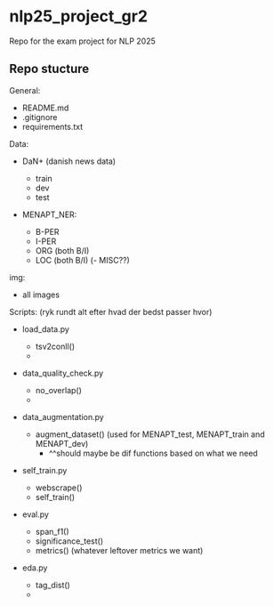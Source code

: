 # nlp25_project_gr2
Repo for the exam project for NLP 2025


## Repo stucture
General:
- README.md
- .gitignore
- requirements.txt


Data:
- DaN+ (danish news data)
    - train
    - dev
    - test

- MENAPT_NER:
    - B-PER
    - I-PER
    - ORG (both B/I)
    - LOC (both B/I)
    (- MISC??)


img:
- all images


Scripts: (ryk rundt alt efter hvad der bedst passer hvor)
- load_data.py
    - tsv2conll()
    - 

- data_quality_check.py
    - no_overlap()
    - 

- data_augmentation.py
    - augment_dataset() (used for MENAPT_test, MENAPT_train and MENAPT_dev)
        - ^^should maybe be dif functions based on what we need

- self_train.py
    - webscrape()
    - self_train()


- eval.py
    - span_f1()
    - significance_test()
    - metrics() (whatever leftover metrics we want)

- eda.py
    - tag_dist()
    - 
